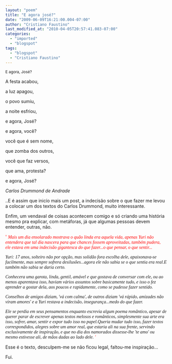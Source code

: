 ```yaml
---
layout: "poem"
title: "E agora josé?"
date: "2009-06-09T16:21:00.004-07:00"
author: "Cristiano Faustino"
last_modified_at: "2010-04-05T20:57:41.083-07:00"
categories:
  - "imported"
  - "blogspot"
tags:
  - "blogspot"
  - "Cristiano Faustino"
---
```


<span style="font-size:85%;">E agora, José?

A festa acabou,

a luz apagou,

o povo sumiu,

a noite esfriou,

e agora, José?

e agora, você?

você que é sem nome,

que zomba dos outros,

você que faz versos,

que ama, protesta?

e agora, José?

<span style="font-style: italic;">Carlos Drummond de Andrade

..E é assim que inicío mais um post, a indecisão sobre o que fazer me levou a colocar um dos textos do Carlos Drummond, muito interessante.

Enfim, um vendaval de coisas acontecem comigo e só criando uma história mesmo pra explicar, com metáforas, já que algumas pessoas devem entender, outras, não.

<span style="color: rgb(255, 0, 0);">' <span style="font-style: italic;font-family:verdana;" >Mais um dia ensolarado mostrava o quão linda era aquela vida, apenas Yuri não entendera que tal dia nascera para que chances fossem aproveitadas, também pudera, ele estava em uma indecisão gigantesca do que fazer...o que pensar, o que sentir...

<span style="font-style: italic;font-family:verdana;" >Yuri: 17 anos, solteiro não por opção, mas solidão fora escolha dele, apaixonava-se facilmente, mas sempre sofrera desilusões...agora ele não sabia se o que sentia era real.E também não sabia se daria certo.

<span style="font-style: italic;font-family:verdana;" >Conhecera uma garota, linda, gentil, amável e que gostava de conversar com ele, ou ao menos aparentava isso, haviam vários assuntos sobre basicamente tudo, e isso o fez aprender a gostar dela, aos poucos e rapidamente, como se pudesse fazer sentido.

<span style="font-style: italic;font-family:verdana;" >Conselhos de amigos diziam, 'vá com calma', de outros diziam 'vá rápido, amizades não viram amores' e a Yuri restava a indecisão, insegurança...medo do que fazer.

<span style="font-style: italic;font-family:verdana;" >Ele se perdia em seus pensamentos enquanto escrevia algum poema romântico, apesar de querer parar de escrever apenas textos melosos e românticos, simplesmente sua arte era isso, sofrer, amar, sentir e expor tudo isso no papel.Queria mudar tudo isso, fazer textos correspondidos, alegres sobre um amor real, que estaria ali na sua frente, servindo exclusivamente de inspiração, e que no dia dos namorados dissesse-lhe 'te amo' ou mesmo estivesse ali, de mãos dadas ao lado dele. <span style="color: rgb(255, 0, 0);">'

Esse é o texto, desculpem-me se não ficou legal, faltou-me inspiração...

Fui.